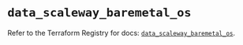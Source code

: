 # `data_scaleway_baremetal_os`

Refer to the Terraform Registry for docs: [`data_scaleway_baremetal_os`](https://registry.terraform.io/providers/scaleway/scaleway/2.53.0/docs/data-sources/baremetal_os).
